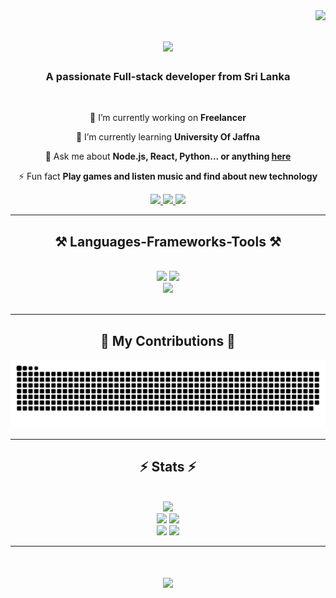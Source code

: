 <img align="right" src="https://visitor-badge.laobi.icu/badge?page_id=KasunUdayanga.KasunUdayanga.visitor-badge&left_text=My%20Page%20Visitors" />

<h1 align="center">
    <img src="https://readme-typing-svg.herokuapp.com/?font=Righteous&size=35&center=true&vCenter=true&width=500&height=70&duration=4000&lines=Hi+There!+👋;+I'm+Kasun+Udayanga!;" />
</h1>

<h3 align="center">A passionate Full-stack developer from Sri Lanka</h3>

<br/>

<div align="center">
 
 🔭 I’m currently working on **Freelancer**
 
 🌱 I’m currently learning **University Of Jaffna**

💬 Ask me about **Node.js, React, Python... or anything [here](https://github.com/KasunUdayanga)**

⚡ Fun fact **Play games and listen music and find about new technology**

 </div>
 
<div align="center"> 
  <a href="mailto:udayangakasun696@gmail.com">
    <img src="https://img.shields.io/badge/Gmail-333333?style=for-the-badge&logo=gmail&logoColor=red" />
  </a>
  <a href="https://www.linkedin.com/in/kasun-imasha-udayanga-9b680a19a/" target="_blank">
    <img src="https://img.shields.io/badge/LinkedIn-0077B5?style=for-the-badge&logo=linkedin&logoColor=white" target="_blank" />
  </a>
  <a href="https://kasunudayanga.github.io/Portfolio/" target="_blank">
     <img src="https://img.shields.io/badge/Portfolio-FF5722?style=for-the-badge&logo=todoist&logoColor=white" target="_blank" /> <!-- sqlite, safari, google-chrome are other good icon options -->
  </a>
</div>

 <hr/>
 
<h2 align="center">⚒️ Languages-Frameworks-Tools ⚒️</h2>
<br/>
<div align="center">
    <img src="https://skillicons.dev/icons?i=react,bootstrap,html,css,vscode,github,figma,git" />
    <img src="https://skillicons.dev/icons?i=nodejs,python,javascript,typescript,express,mongodb,stackoverflow" /><br>
      <img src="https://skillicons.dev/icons?i=,c,java,nextjs,mysql,django,tailwindcss,cs,dotnet,npm,ps,xd" />
</div>

<br/>
<hr/>

<div align="center">
  <h2>🐍 My Contributions 🐍</h2>

<img alt="snake eating my contributions" src="https://raw.githubusercontent.com/KasunUdayanga/KasunUdayanga/output/github-contribution-grid-snake-dark.svg" />
  <br/>
</div>

<hr/>

<h2 align="center">⚡ Stats ⚡</h2>
<br>
<div align="center"> 
<picture>
  <source
    srcset="http://github-profile-summary-cards.vercel.app/api/cards/profile-details?username=KasunUdayanga&theme=algolia"
    media="(prefers-color-scheme: dark)"
  />
  <source
    srcset="https://github-readme-stats.vercel.app/api?username=KasunUdayanga&show_icons=true"
    media="(prefers-color-scheme: light), (prefers-color-scheme: no-preference)"
  />
  <img src="https://github-readme-stats.vercel.app/api?username=KasunUdayanga&show_icons=true" />
</picture>
<br>
<picture>
  <source
    srcset="http://github-profile-summary-cards.vercel.app/api/cards/repos-per-language?username=KasunUdayanga&theme=algolia"
    media="(prefers-color-scheme: dark)"
  />
  <source
    srcset="https://github-readme-stats.vercel.app/api?username=KasunUdayanga&show_icons=true"
    media="(prefers-color-scheme: light), (prefers-color-scheme: no-preference)"
  />
  <img src="https://github-readme-stats.vercel.app/api?username=KasunUdayanga&show_icons=true" />
</picture>
<picture>
  <source
    srcset="http://github-profile-summary-cards.vercel.app/api/cards/most-commit-language?username=KasunUdayanga&theme=algolia"
    media="(prefers-color-scheme: dark)"
  />
  <source
    srcset="https://github-readme-stats.vercel.app/api?username=KasunUdayanga&show_icons=true"
    media="(prefers-color-scheme: light), (prefers-color-scheme: no-preference)"
  />
  <img src="https://github-readme-stats.vercel.app/api?username=KasunUdayanga&show_icons=true" />
</picture>
<br>
<picture>
  <source
    srcset="http://github-profile-summary-cards.vercel.app/api/cards/stats?username=KasunUdayanga&theme=algolia"
    media="(prefers-color-scheme: dark)"
  />
  <source
    srcset="https://github-readme-stats.vercel.app/api?username=KasunUdayanga&show_icons=true"
    media="(prefers-color-scheme: light), (prefers-color-scheme: no-preference)"
  />
  <img src="https://github-readme-stats.vercel.app/api?username=KasunUdayanga&show_icons=true" />
</picture>
<picture>
  <source
    srcset="http://github-profile-summary-cards.vercel.app/api/cards/productive-time?username=KasunUdayanga&theme=algolia&utcOffset=8"
    media="(prefers-color-scheme: dark)"
  />
  <source
    srcset="https://github-readme-stats.vercel.app/api?username=KasunUdayanga&show_icons=true"
    media="(prefers-color-scheme: light), (prefers-color-scheme: no-preference)"
  />
  <img src="https://github-readme-stats.vercel.app/api?username=KasunUdayanga&show_icons=true" />
</picture>
</div>
<hr>
<h1 align="center">
    <img src="https://readme-typing-svg.herokuapp.com/?font=Righteous&size=35&center=true&vCenter=true&width=500&height=70&duration=4000&lines=YOU+CAN+GET+MORE+INFO;IN+MY+SOCIAL+MEDIA..!;" />
</h1>



<br/>
